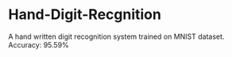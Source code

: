 # Hand-Digit-Recgnition
A hand written digit recognition system trained on MNIST dataset.
Accuracy: 95.59%
